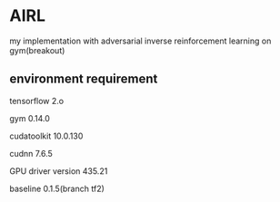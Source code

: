 # AIRL
my implementation with adversarial inverse reinforcement learning on gym(breakout)


## environment requirement

tensorflow 2.o

gym 0.14.0

cudatoolkit               10.0.130                     

cudnn                     7.6.5     

GPU driver version 435.21

baseline    0.1.5(branch tf2)
